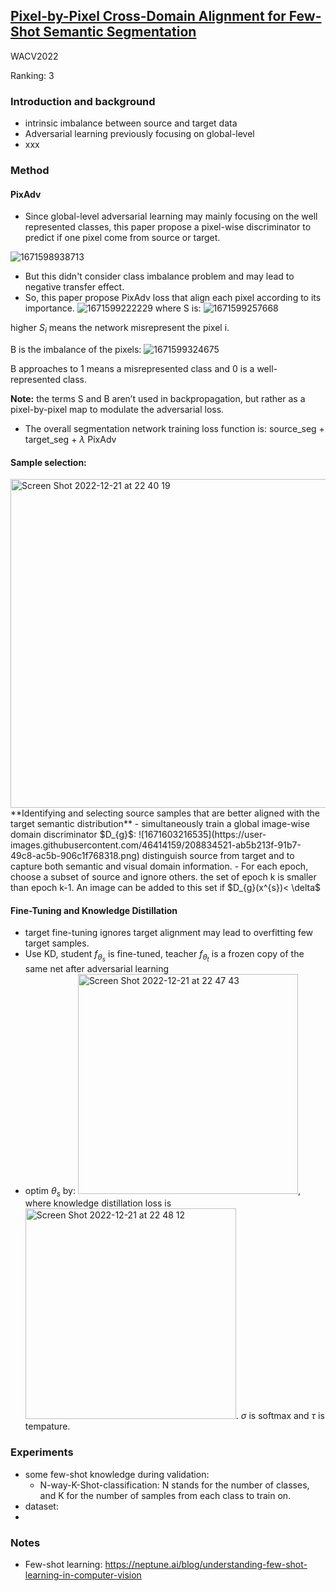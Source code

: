 ## [Pixel-by-Pixel Cross-Domain Alignment for Few-Shot Semantic Segmentation](https://openaccess.thecvf.com/content/WACV2022/papers/Tavera_Pixel-by-Pixel_Cross-Domain_Alignment_for_Few-Shot_Semantic_Segmentation_WACV_2022_paper.pdf)

WACV2022

Ranking: 3

### Introduction and background
- intrinsic imbalance between source and target data 
- Adversarial learning previously focusing on global-level 
- xxx

### Method
#### PixAdv

- Since global-level adversarial learning may mainly focusing on the well represented classes, this paper propose a pixel-wise discriminator to predict if one pixel come from source or target. 

![1671598938713](https://user-images.githubusercontent.com/46414159/208825554-bc077f1b-2e65-4e56-8236-7d602145d362.png)
- But this didn't consider class imbalance problem and may lead to negative transfer effect.
- So, this paper propose PixAdv loss that align each pixel according to its importance.
![1671599222229](https://user-images.githubusercontent.com/46414159/208826105-f1cd6888-9a57-4491-a03c-f1042473ba06.png)
where S is: ![1671599257668](https://user-images.githubusercontent.com/46414159/208826158-39dae7a8-43e1-4af2-92e9-d5d1d2cf4d03.png)

higher $S_{i}$ means the network misrepresent the pixel i.

B is the imbalance of the pixels: ![1671599324675](https://user-images.githubusercontent.com/46414159/208826274-af7e7c3f-05c8-4638-ad97-6fe496247791.png)

B approaches to 1 means a misrepresented class and 0 is a well-represented class.

**Note:**  the terms S and B aren’t used in backpropagation, but rather as a pixel-by-pixel map to modulate
the adversarial loss.

- The overall segmentation network training loss function is: source_seg + target_seg + $\lambda$ PixAdv

#### Sample selection: 
<img width="526" alt="Screen Shot 2022-12-21 at 22 40 19" src="https://user-images.githubusercontent.com/46414159/208907517-7440888f-d242-4b5e-9128-2c06019873a4.png">
**Identifying and selecting source samples that are better aligned with the target semantic distribution**
- simultaneously train a global image-wise domain discriminator $D_{g}$:
![1671603216535](https://user-images.githubusercontent.com/46414159/208834521-ab5b213f-91b7-49c8-ac5b-906c1f768318.png)
distinguish source from target and to capture both semantic and visual domain information. 
- For each epoch, choose a subset of source and ignore others. the set of epoch k is smaller than epoch k-1. An image can be added to this set if $D_{g}(x^{s})< \delta$


#### Fine-Tuning and Knowledge Distillation
- target fine-tuning ignores target alignment may lead to overfitting few target samples.   
- Use KD, student $f_{ \theta_{s} }$ is fine-tuned, teacher $f_{ \theta_{t} }$ is a frozen copy of the same net after adversarial learning
- optim $\theta_{s}$ by: <img width="352" alt="Screen Shot 2022-12-21 at 22 47 43" src="https://user-images.githubusercontent.com/46414159/208908961-84eb2908-ba9c-4509-b292-d89a1acd19b1.png">, where knowledge distillation loss is <img width="337" alt="Screen Shot 2022-12-21 at 22 48 12" src="https://user-images.githubusercontent.com/46414159/208909048-c0d02f9c-0731-4188-a574-f05ffbc1b33f.png">. $\sigma$ is softmax and $\tau$ is tempature.


### Experiments
- some few-shot knowledge during validation:
  - N-way-K-Shot-classification: N stands for the number of classes, and K for the number of samples from each class to train on.
- dataset:
- 
### Notes
- Few-shot learning: https://neptune.ai/blog/understanding-few-shot-learning-in-computer-vision
